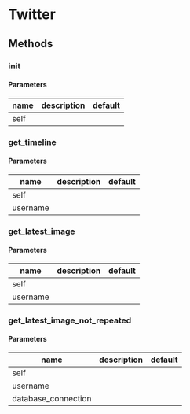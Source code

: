 # Twitter




## Methods


### __init__




#### Parameters
name | description | default
--- | --- | ---
self |  | 





### get_timeline




#### Parameters
name | description | default
--- | --- | ---
self |  | 
username |  | 





### get_latest_image




#### Parameters
name | description | default
--- | --- | ---
self |  | 
username |  | 





### get_latest_image_not_repeated




#### Parameters
name | description | default
--- | --- | ---
self |  | 
username |  | 
database_connection |  | 




